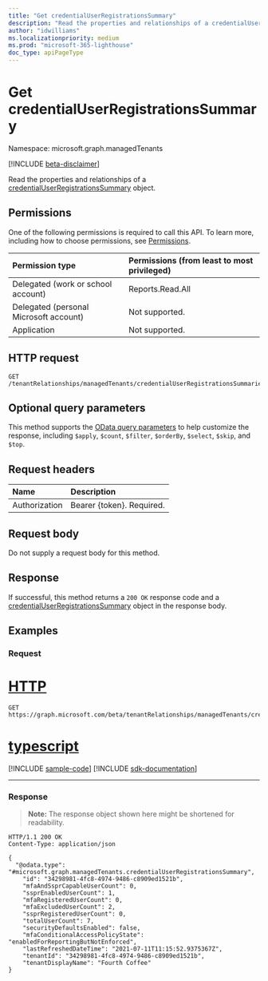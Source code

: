 ```yaml
---
title: "Get credentialUserRegistrationsSummary"
description: "Read the properties and relationships of a credentialUserRegistrationsSummary object."
author: "idwilliams"
ms.localizationpriority: medium
ms.prod: "microsoft-365-lighthouse"
doc_type: apiPageType
---
```


# Get credentialUserRegistrationsSummary
Namespace: microsoft.graph.managedTenants

[!INCLUDE [beta-disclaimer](../../includes/beta-disclaimer.md)]

Read the properties and relationships of a [credentialUserRegistrationsSummary](../resources/managedtenants-credentialuserregistrationssummary.md) object.

## Permissions
One of the following permissions is required to call this API. To learn more, including how to choose permissions, see [Permissions](/graph/permissions-reference).

|Permission type|Permissions (from least to most privileged)|
|:---|:---|
|Delegated (work or school account)|Reports.Read.All|
|Delegated (personal Microsoft account)|Not supported.|
|Application|Not supported.|

## HTTP request

<!-- {
  "blockType": "ignored"
}
-->
``` http
GET /tenantRelationships/managedTenants/credentialUserRegistrationsSummaries/{credentialUserRegistrationsSummaryId}
```

## Optional query parameters
This method supports the [OData query parameters](/graph/query-parameters) to help customize the response, including `$apply`, `$count`, `$filter`, `$orderBy`, `$select`, `$skip`, and `$top`.

## Request headers
|Name|Description|
|:---|:---|
|Authorization|Bearer {token}. Required.|

## Request body
Do not supply a request body for this method.

## Response

If successful, this method returns a `200 OK` response code and a [credentialUserRegistrationsSummary](../resources/managedtenants-credentialuserregistrationssummary.md) object in the response body.

## Examples

### Request

# [HTTP](#tab/http)
<!-- {
  "blockType": "request",
  "name": "get_credentialuserregistrationssummary"
}
-->
``` http
GET https://graph.microsoft.com/beta/tenantRelationships/managedTenants/credentialUserRegistrationsSummaries/{credentialUserRegistrationsSummaryId}
```

# [typescript](#tab/typescript)
[!INCLUDE [sample-code](../includes/snippets/typescript/get-credentialuserregistrationssummary-typescript-snippets.md)]
[!INCLUDE [sdk-documentation](../includes/snippets/snippets-sdk-documentation-link.md)]

---


### Response
>**Note:** The response object shown here might be shortened for readability.
<!-- {
  "blockType": "response",
  "truncated": true,
  "@odata.type": "microsoft.graph.managedTenants.credentialUserRegistrationsSummary"
}
-->
``` http
HTTP/1.1 200 OK
Content-Type: application/json

{
  "@odata.type": "#microsoft.graph.managedTenants.credentialUserRegistrationsSummary",
    "id": "34298981-4fc8-4974-9486-c8909ed1521b",
    "mfaAndSsprCapableUserCount": 0,
    "ssprEnabledUserCount": 1,
    "mfaRegisteredUserCount": 0,
    "mfaExcludedUserCount": 2,
    "ssprRegisteredUserCount": 0,
    "totalUserCount": 7,
    "securityDefaultsEnabled": false,
    "mfaConditionalAccessPolicyState": "enabledForReportingButNotEnforced",
    "lastRefreshedDateTime": "2021-07-11T11:15:52.9375367Z",
    "tenantId": "34298981-4fc8-4974-9486-c8909ed1521b",
    "tenantDisplayName": "Fourth Coffee"
}
```
